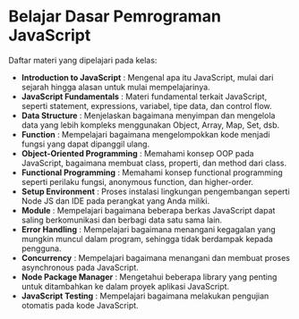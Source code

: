 # Belajar Dasar Pemrograman JavaScript  

Daftar materi yang dipelajari pada kelas:
* **Introduction to JavaScript** : Mengenal apa itu JavaScript, mulai dari sejarah hingga alasan untuk mulai mempelajarinya.
* **JavaScript Fundamentals** : Materi fundamental terkait JavaScript, seperti statement, expressions, variabel, tipe data, dan control flow.
* **Data Structure** : Menjelaskan bagaimana menyimpan dan mengelola data yang lebih kompleks menggunakan Object, Array, Map, Set, dsb.
* **Function** : Mempelajari bagaimana mengelompokkan kode menjadi fungsi yang dapat dipanggil ulang.
* **Object-Oriented Programming** : Memahami konsep OOP pada JavaScript, bagaimana membuat class, properti, dan method dari class.
* **Functional Programming** : Memahami konsep functional programming seperti perilaku fungsi, anonymous function, dan higher-order.
* **Setup Environment** : Proses instalasi lingkungan pengembangan seperti Node JS dan IDE pada perangkat yang Anda miliki.
* **Module** : Mempelajari bagaimana beberapa berkas JavaScript dapat saling berkomunikasi dan berbagi data satu sama lain.
* **Error Handling** : Mempelajari bagaimana menangani kegagalan yang mungkin muncul dalam program, sehingga tidak berdampak kepada pengguna.
* **Concurrency** : Mempelajari bagaimana menangani dan membuat proses asynchronous pada JavaScript.
* **Node Package Manager** : Mengetahui beberapa library yang penting untuk ditambahkan ke dalam proyek aplikasi JavaScript.
* **JavaScript Testing** : Mempelajari bagaimana melakukan pengujian otomatis pada kode JavaScript.
